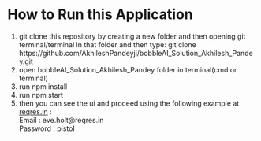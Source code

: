 <h1> How to Run this Application </h1>
<ol>
  <li> git clone this repository by creating a new folder and then opening git terminal/terminal in that folder and then type: git clone https://github.com/AkhileshPandeyji/bobbleAI_Solution_Akhilesh_Pandey.git
  <li> open bobbleAI_Solution_Akhilesh_Pandey folder in terminal(cmd or terminal) </li>
  <li> run npm install </li>
  <li> run npm start </li>
  <li> then you can see the ui and proceed using the following example at <a href="https://reqres.in/">reqres.in</a> :
    <br/>
    Email : eve.holt@reqres.in
    <br/>
    Password : pistol    
  </li>  
</ol>

